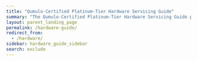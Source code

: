 ```yaml
---
title: "Qumulo-Certified Platinum-Tier Hardware Servicing Guide"
summary: "The Qumulo-Certified Platinum-Tier Hardware Servicing Guide provides information about getting started with a particular node type as well as reference information for node racking and wiring, configuring Integrated Lights Out (iLO) or Intelligent Platform Management Interface (IPMI), drive bay mapping, panel LEDs, cluster networking, replacement of hardware components, and technical specifications."
layout: parent_landing_page
permalink: /hardware-guide/
redirect_from:
  - /hardware/
sidebar: hardware_guide_sidebar
search: exclude
---
```

